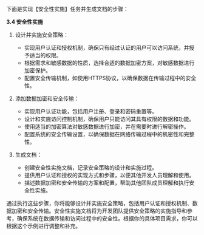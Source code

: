 下面是实现【安全性实施】任务并生成文档的步骤：

**3.4 安全性实施**

1. 设计并实施安全策略：

   - 实现用户认证和授权机制，确保只有经过认证的用户可以访问系统，并授予适当的权限。
   - 根据需求和敏感数据的性质，选择合适的数据加密方案，对敏感数据进行加密保护。
   - 配置安全传输机制，如使用HTTPS协议，以确保数据在传输过程中的安全性。

2. 添加数据加密和安全传输：

   - 实现用户认证功能，包括用户注册、登录和密码重置等。
   - 设计和实施访问控制机制，确保用户只能访问其具有权限的数据和功能。
   - 使用适当的加密算法对敏感数据进行加密，并在需要时进行解密操作。
   - 配置系统的安全传输设置，以确保数据在网络传输过程中的机密性和完整性。

3. 生成文档：

   - 创建安全性实施文档，记录安全策略的设计和实施过程。
   - 提供用户认证和授权的实现方式和步骤，以便其他开发人员理解和使用。
   - 描述数据加密和安全传输的方案和配置，帮助其他团队成员理解和执行安全性实施。

通过执行这些步骤，你将能够设计并实施安全策略，包括用户认证和授权机制、数据加密和安全传输。安全性实施文档将为开发团队提供安全策略的实施指导和参考，确保系统在数据传输和访问过程中的安全性。根据你的具体项目需求，你可以根据这个示例进行调整和补充。
